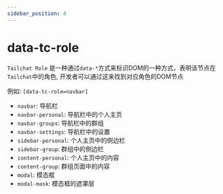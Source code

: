 ```yaml
---
sidebar_position: 4
---
```


# data-tc-role

`Tailchat Role` 是一种通过`data-*`方式来标识DOM的一种方式，表明该节点在`Tailchat`中的角色, 开发者可以通过这来找到对应角色的DOM节点

例如: `[data-tc-role=navbar]`

- `navbar`: 导航栏
- `navbar-personal`: 导航栏中的个人主页
- `navbar-groups`: 导航栏中的群组
- `navbar-settings`: 导航栏中的设置
- `sidebar-personal`: 个人主页中的侧边栏
- `sidebar-group`: 群组中的侧边栏
- `content-personal`: 个人主页中的内容
- `content-group`: 群组页面中的内容
- `modal`: 模态框
- `modal-mask`: 模态框的遮罩层
